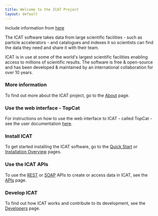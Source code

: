 ```yaml
---
title: Welcome to the ICAT Project
layout: default
---
```


Include information from [here](https://icatproject.org/)


The ICAT software takes data from large scientific facilities - such as particle accelerators - and catalogues and indexes it so scientists can find the data they need and share it with their team.

ICAT is in use at some of the world's largest scientific facilities enabling access to millions of scientific results. The software is free & open-source and has been developed & maintained by an international collaboration for over 10 years.

### More information
To find out more about the ICAT project, go to the [About](about.md) page.

### Use the web interface - TopCat
For instructions on how to use the web interface to ICAT - called TopCat - see the user documentation [here]().

### Install ICAT
To get started installing the ICAT software, go to the [Quick Start](docs/quick_start.md) or [Installation Overview](docs/installation_overview.md) pages.

### Use the ICAT APIs
To use the [REST](apis/rest.md) or [SOAP](apis/soap.md) APIs to create or access data in ICAT, see the [APIs](apis.md) page.

### Develop ICAT
To find out how ICAT works and contribute to its development, see the [Developers](developers.md) page.
